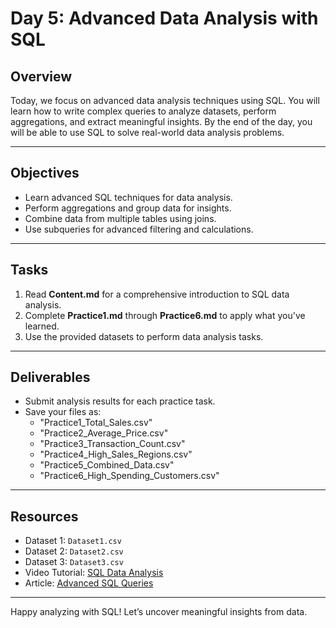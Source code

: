 # Day 5: Advanced Data Analysis with SQL

## Overview
Today, we focus on advanced data analysis techniques using SQL. You will learn how to write complex queries to analyze datasets, perform aggregations, and extract meaningful insights. By the end of the day, you will be able to use SQL to solve real-world data analysis problems.

---

## Objectives
- Learn advanced SQL techniques for data analysis.
- Perform aggregations and group data for insights.
- Combine data from multiple tables using joins.
- Use subqueries for advanced filtering and calculations.

---

## Tasks
1. Read **Content.md** for a comprehensive introduction to SQL data analysis.
2. Complete **Practice1.md** through **Practice6.md** to apply what you've learned.
3. Use the provided datasets to perform data analysis tasks.

---

## Deliverables
- Submit analysis results for each practice task.
- Save your files as:
  - "Practice1_Total_Sales.csv"
  - "Practice2_Average_Price.csv"
  - "Practice3_Transaction_Count.csv"
  - "Practice4_High_Sales_Regions.csv"
  - "Practice5_Combined_Data.csv"
  - "Practice6_High_Spending_Customers.csv"

---

## Resources
- Dataset 1: `Dataset1.csv`
- Dataset 2: `Dataset2.csv`
- Dataset 3: `Dataset3.csv`
- Video Tutorial: [SQL Data Analysis](https://www.youtube.com/results?search_query=sql+data+analysis)
- Article: [Advanced SQL Queries](https://www.sqlshack.com/advanced-sql-queries/)

---

Happy analyzing with SQL! Let’s uncover meaningful insights from data.